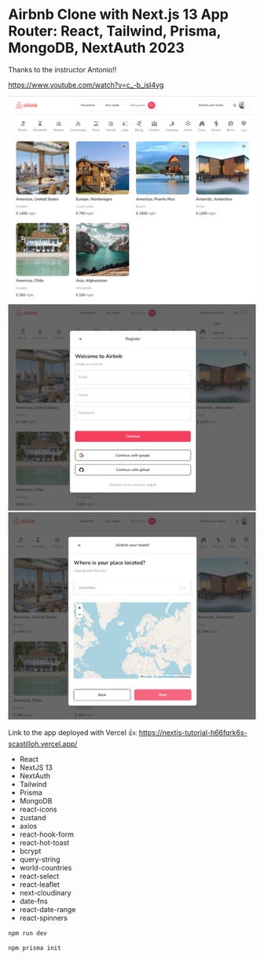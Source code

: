 # Airbnb Clone with Next.js 13 App Router: React, Tailwind, Prisma, MongoDB, NextAuth 2023

Thanks to the instructor Antonio!!

https://www.youtube.com/watch?v=c_-b_isI4vg

<img src="image.png" alt="nextjs" width="600">
<img src="image2.png" alt="nextjs" width="600">
<img src="image3.png" alt="nextjs" width="600">

Link to the app deployed with Vercel 👍:
https://nextjs-tutorial-h66fqrk6s-scastilloh.vercel.app/

- React
- NextJS 13
- NextAuth
- Tailwind
- Prisma
- MongoDB
- react-icons
- zustand
- axios
- react-hook-form
- react-hot-toast
- bcrypt
- query-string
- world-countries
- react-select
- react-leaflet
- next-cloudinary
- date-fns
- react-date-range
- react-spinners

```
npm run dev
```

```
npm prisma init
```
